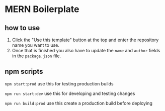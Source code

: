 # MERN Boilerplate

## how to use
1. Click the "Use this template" button at the top and enter the repository name you want to use.
2. Once that is finished you also have to update the `name` and `author` fields in the `package.json` file.

## npm scripts

`npm start:prod` use this for testing production builds

`npm run start:dev` use this for developing and testing changes

`npm run build:prod` use this create a production build before deploying
